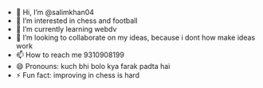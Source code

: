 - 👋 Hi, I’m @salimkhan04
- 👀 I’m interested in chess and football
- 🌱 I’m currently learning webdv
- 💞️ I’m looking to collaborate on my ideas, because i dont how make ideas work
- 📫 How to reach me 9310908199
- 😄 Pronouns: kuch bhi bolo kya farak padta hai
- ⚡ Fun fact: improving in chess is hard
<!---
salimkhan04/salimkhan04 is a ✨ special ✨ repository because its `README.md` (this file) appears on your GitHub profile.
You can click the Preview link to take a look at your changes.
--->
